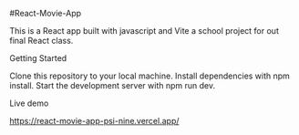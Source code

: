 #React-Movie-App

This is a React app built with javascript and Vite 
a school project for out final React class.

Getting Started

Clone this repository to your local machine.
Install dependencies with npm install.
Start the development server with npm run dev.


Live demo

https://react-movie-app-psi-nine.vercel.app/
